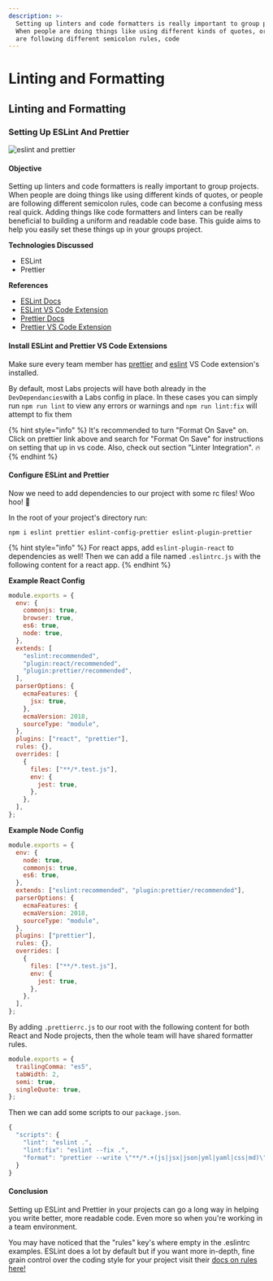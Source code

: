 ```yaml
---
description: >-
  Setting up linters and code formatters is really important to group projects.
  When people are doing things like using different kinds of quotes, or people
  are following different semicolon rules, code
---
```


# Linting and Formatting

## Linting and Formatting

### Setting Up ESLint And Prettier

![eslint and prettier](https://external-content.duckduckgo.com/iu/?u=https%3A%2F%2Fmiro.medium.com%2Fmax%2F1328%2F1*fA65R1umkZBVJjyBTTy6Xw.png&f=1&nofb=1)

#### Objective

Setting up linters and code formatters is really important to group projects. When people are doing things like using different kinds of quotes, or people are following different semicolon rules, code can become a confusing mess real quick. Adding things like code formatters and linters can be really beneficial to building a uniform and readable code base. This guide aims to help you easily set these things up in your groups project.

**Technologies Discussed**

- ESLint
- Prettier

**References**

- [ESLint Docs](https://eslint.org/)
- [ESLint VS Code Extension](https://marketplace.visualstudio.com/items?itemName=dbaeumer.vscode-eslint)
- [Prettier Docs](https://prettier.io/)
- [Prettier VS Code Extension](https://marketplace.visualstudio.com/items?itemName=esbenp.prettier-vscode)

#### Install ESLint and Prettier VS Code Extensions

Make sure every team member has [prettier](https://marketplace.visualstudio.com/items?itemName=esbenp.prettier-vscode) and [eslint](https://marketplace.visualstudio.com/items?itemName=dbaeumer.vscode-eslint) VS Code extension's installed.

By default, most Labs projects will have both already in the `DevDependancies`with a Labs config in place. In these cases you can simply run `npm run lint` to view any errors or warnings and `npm run lint:fix` will attempt to fix them

{% hint style="info" %}
It's recommended to turn "Format On Save" on. Click on prettier link above and search for "Format On Save" for instructions on setting that up in vs code. Also, check out section "Linter Integration". 🔥
{% endhint %}

#### Configure ESLint and Prettier

Now we need to add dependencies to our project with some rc files! Woo hoo! 👏

In the root of your project's directory run:

`npm i eslint prettier eslint-config-prettier eslint-plugin-prettier`

{% hint style="info" %}
For react apps, add `eslint-plugin-react` to dependencies as well! Then we can add a file named `.eslintrc.js` with the following content for a react app.
{% endhint %}

**Example React Config**

```javascript
module.exports = {
  env: {
    commonjs: true,
    browser: true,
    es6: true,
    node: true,
  },
  extends: [
    "eslint:recommended",
    "plugin:react/recommended",
    "plugin:prettier/recommended",
  ],
  parserOptions: {
    ecmaFeatures: {
      jsx: true,
    },
    ecmaVersion: 2018,
    sourceType: "module",
  },
  plugins: ["react", "prettier"],
  rules: {},
  overrides: [
    {
      files: ["**/*.test.js"],
      env: {
        jest: true,
      },
    },
  ],
};
```

**Example Node Config**

```javascript
module.exports = {
  env: {
    node: true,
    commonjs: true,
    es6: true,
  },
  extends: ["eslint:recommended", "plugin:prettier/recommended"],
  parserOptions: {
    ecmaFeatures: {
    ecmaVersion: 2018,
    sourceType: "module",
  },
  plugins: ["prettier"],
  rules: {},
  overrides: [
    {
      files: ["**/*.test.js"],
      env: {
        jest: true,
      },
    },
  ],
};
```

By adding `.prettierrc.js` to our root with the following content for both React and Node projects, then the whole team will have shared formatter rules.

```javascript
module.exports = {
  trailingComma: "es5",
  tabWidth: 2,
  semi: true,
  singleQuote: true,
};
```

Then we can add some scripts to our `package.json`.

```javascript
{
  "scripts": {
    "lint": "eslint .",
    "lint:fix": "eslint --fix .",
    "format": "prettier --write \"**/*.+(js|jsx|json|yml|yaml|css|md)\""
  }
}
```

#### Conclusion

Setting up ESLint and Prettier in your projects can go a long way in helping you write better, more readable code. Even more so when you're working in a team environment.

You may have noticed that the "rules" key's where empty in the .eslintrc examples. ESLint does a lot by default but if you want more in-depth, fine grain control over the coding style for your project visit their [docs on rules here!](https://eslint.org/docs/rules/)
